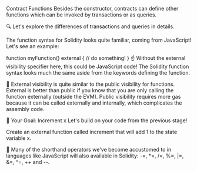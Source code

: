 Contract Functions
Besides the constructor, contracts can define other functions which can be invoked by transactions or as queries.

🔍 Let's explore the differences of transactions and queries in details.

The function syntax for Solidity looks quite familiar, coming from JavaScript! Let's see an example:

function myFunction() external {
    // do something!
}
☝️ Without the external visibility specifier here, this could be JavaScript code! The Solidity function syntax looks much the same aside from the keywords defining the function.

📖 External visibility is quite similar to the public visibility for functions. External is better than public if you know that you are only calling the function externally (outside the EVM). Public visibility requires more gas because it can be called externally and internally, which complicates the assembly code.

🏁 Your Goal: Increment x
Let's build on your code from the previous stage!

Create an external function called increment that will add 1 to the state variable x.

📖 Many of the shorthand operators we've become accustomed to in languages like JavaScript will also available in Solidity: -=, *=, /=, %=, |=, &=, ^=, ++ and --.
